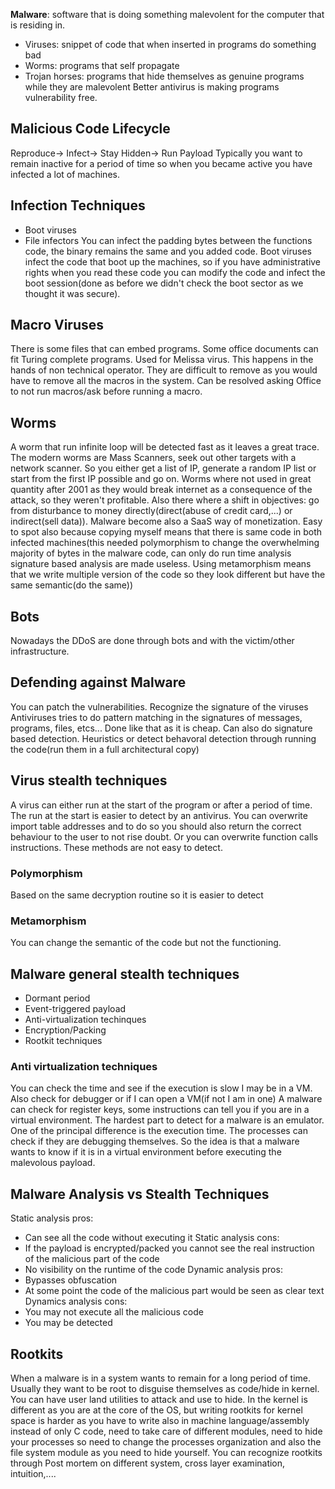 **Malware**: software that is doing something malevolent for the computer that is residing in.
- Viruses: snippet of code that when inserted in programs do something bad
- Worms: programs that self propagate
- Trojan horses: programs that hide themselves as genuine programs while they are malevolent 
Better antivirus is making programs vulnerability free.
## Malicious Code Lifecycle
Reproduce-> Infect-> Stay Hidden-> Run Payload
Typically you want to remain inactive for a period of time so when you became active you have infected a lot of machines. 
## Infection Techniques
- Boot viruses 
- File infectors
You can infect the padding bytes between the functions code, the binary remains the same and you added code. 
Boot viruses infect the code that boot up the machines, so if you have administrative rights when you read these code you can modify the code and infect the boot session(done as before we didn't check the boot sector as we thought it was secure).
## Macro Viruses
There is some files that can embed programs. Some office documents can fit Turing complete programs. Used for Melissa virus. This happens in the hands of non technical operator. They are difficult to remove as you would have to remove all the macros in the system. Can be resolved asking Office to not run macros/ask before running a macro.
## Worms
A worm that run infinite loop will be detected fast as it leaves a great trace. 
The modern worms are Mass Scanners, seek out other targets with a network scanner. So you either get a list of IP, generate a random IP list or start from the first IP possible and go on. 
Worms where not used in great quantity after 2001 as they would break internet as a consequence of the attack, so they weren't profitable.
Also there where a shift in objectives: go from disturbance to money directly(direct(abuse of credit card,...) or indirect(sell data)). 
Malware become also a SaaS way of monetization.
Easy to spot also because copying myself means that there is same code in both infected machines(this needed polymorphism to change the overwhelming majority of bytes in the malware code, can only do run time analysis signature based analysis are made useless. Using metamorphism means that we write multiple version of the code so they look different but have the same semantic(do the same))
## Bots
Nowadays the DDoS are done through bots and with the victim/other infrastructure.
## Defending against Malware
You can patch the vulnerabilities. Recognize the signature of the viruses
Antiviruses tries to do pattern matching in the signatures of messages, programs, files, etcs... Done like that as it is cheap. Can also do signature based detection. Heuristics or detect behavoral detection through running the code(run them in a full architectural copy)
## Virus stealth techniques
A virus can either run at the start of the program or after a period of time. The run at the start is easier to detect by an antivirus. 
You can overwrite import table addresses and to do so you should also return the correct behaviour to the user to not rise doubt. Or you  can overwrite function calls instructions. These methods are not easy to detect.
### Polymorphism
Based on the same decryption routine so it is easier to detect
### Metamorphism
You can change the semantic of the code but not the functioning.


## Malware general stealth techniques
- Dormant period
- Event-triggered payload
- Anti-virtualization techinques 
- Encryption/Packing
- Rootkit techniques
### Anti virtualization techniques
You can check the time and see if the execution is slow I may be in a VM. Also check for debugger or if I can open a VM(if not I am in one)
A malware can check for register keys, some instructions can tell you if you are in  a virtual environment. The hardest part to detect for a malware is an emulator.
One of the principal difference is the execution time. 
The processes can check if they are debugging themselves.
So the idea is that a malware wants to know if it is in a virtual environment before executing the malevolous payload.
## Malware Analysis vs Stealth Techniques
Static analysis pros:
- Can see  all the code without executing it
Static analysis cons:
- If the payload is encrypted/packed you cannot see the real instruction of the malicious part of the code
- No visibility on the runtime of the code
Dynamic analysis pros:
- Bypasses obfuscation
- At some point the code of the malicious part would be seen as clear text
Dynamics analysis cons:
- You may not execute all the malicious code
- You may be detected
## Rootkits
When a malware is in a system wants to remain for a long period of time. Usually they want to be root to disguise themselves as code/hide in kernel. 
You can have user land utilities to attack and use to hide. 
In the kernel is different as you are at the core of the OS, but writing rootkits for kernel space is harder as you have to write also in machine language/assembly instead of only C code, need to take care of different modules, need to hide your processes so need to change the processes organization and also the file system module as you need to hide yourself.
You can recognize rootkits through Post mortem on different system, cross layer examination, intuition,....
